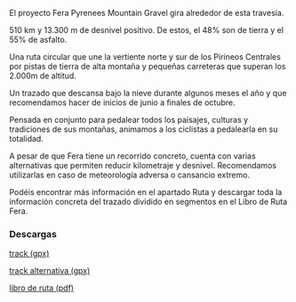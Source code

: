 El proyecto Fera Pyrenees Mountain Gravel gira alrededor de esta travesía.

510 km y 13.300 m de desnivel positivo. De estos, el 48% son de tierra y el 55% de asfalto.

Una ruta circular que une la vertiente norte y sur de los Pirineos Centrales por pistas de tierra de alta montaña y pequeñas carreteras que superan los 2.000m de altitud.

Un trazado que descansa bajo la nieve durante algunos meses el año y que recomendamos hacer de inicios de junio a finales de octubre.

Pensada en conjunto para pedalear todos los paisajes, culturas y tradiciones de sus montañas, animamos a los ciclistas a pedalearla en su totalidad.

A pesar de que Fera tiene un recorrido concreto, cuenta con varias alternativas que permiten reducir kilometraje y desnivel. Recomendamos utilizarlas en caso de meteorología adversa o cansancio extremo.

Podéis encontrar más información en el apartado Ruta y descargar toda la información concreta del trazado dividido en segmentos en el Libro de Ruta Fera.

### Descargas

[track (gpx)](https://drive.google.com/file/d/1BThPdgEV2n-rrMg0YkyBD4r0Kx53t6us/view?usp=share_link)

[track alternativa (gpx)](https://drive.google.com/drive/folders/1RG96rilvsb1ZiTPv8kVYC3xbteY8xhUj?usp=share_link)

[libro de ruta (pdf)](https://drive.google.com/file/d/1B5zxmGxAoG--_qqHLiVD6x5Iu0Nl510V/view?usp=share_link)
